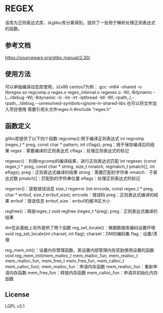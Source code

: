 # REGEX

该库为正则表达式库，从glibc库分离得到，提供了一些用于解析处理正则表达式的函数。

## 参考文档

https://sourceware.org/glibc.manual/2.30/

## 使用方法

可以单独编译动态库使用，以x86 centos7为例：
gcc -m64 -shared  -o libregex.so regcomp.o regex.o regex_internal.o regexec.o -Wl,-Bdynamic -L../debug -Wl,-Bdynamic -lc -lm -lrt -lpthread -ldl -Wl,-rpath,./,-rpath,../debug,--unresolved-symbols=ignore-in-shared-libs
也可以将文件加入项目使用
需要引用头文件regex.h
#include "regex.h"

## 函数定义

glibc库提供了以下四个函数
regcomp():用于编译正则表达式
ini regcomp (regex_t * preg, const char * pattern, int cflags);
preg：用于保存编译后的结果
regex：需要编译的正则表达式
cflags：处理正则表达式的标记

regexec()：利用regcomp的编译结果，进行正则表达式匹配
int regexec (const regex_t * preg, const char * string, size_t nmatch, regmatch_t pmatch[], int eflags);
preg：正则表达式编译的结果
string：需要匹配的字符串
nmatch：子表达式数
pmatch[]：匹配到的字符串位置
eflags：处理正则表达式的标记

regerror()：获取错误消息
size_t regerror (int errcode, const regex_t * preg, char * errbuf,  size_t errbuf_size);
errcode：错误码
preg：正则表达式编译的结果
errbuf：错误信息
errbuf_size：errbuf的缓冲区大小

regfree()：释放regex_t
void regfree (regex_t *preg);
preg：正则表达式编译的结果

dm在此基础上另外提供了两个函数
reg_set_locale()：根据数据库编码设置环境
void reg_set_locale(int charset, int flag);
charset：DM的编码集
flag：设置/清理

reg_mem_init()：设置内存管理函数，若设置内部管理内存奖励使用设置的函数
void reg_mem_init(mem_malloc_t  mem_malloc_fun, mem_realloc_t mem_realloc_fun, mem_free_t mem_free_fun, mem_calloc_t mem_calloc_fun);
mem_malloc_fun：申请内存函数
mem_realloc_fun：重新申请内存函数
mem_free_fun：释放内存函数
mem_calloc_fun：申请并初始化内存函数

## License

LGPL v2.1